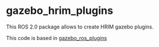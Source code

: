 # gazebo_hrim_plugins

This ROS 2.0 package allows to create HRIM gazebo plugins.

This code is based in [gazebo_ros_plugins](https://github.com/ros-simulation/gazebo_ros_pkgs/tree/ros2/gazebo_plugins)

